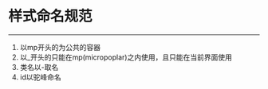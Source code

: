# 样式命名规范
----
  1. 以mp开头的为公共的容器
  2. 以_开头的只能在mp(micropoplar)之内使用，且只能在当前界面使用
  3. 类名以-取名
  4. id以驼峰命名
  

